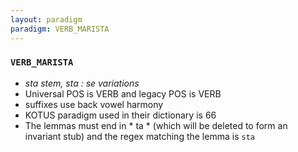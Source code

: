 ```yaml
---
layout: paradigm
paradigm: VERB_MARISTA
---
```

### ` VERB_MARISTA `

* _sta stem, sta : se variations_
* Universal POS is VERB and legacy POS is VERB
* suffixes use back vowel harmony
* KOTUS paradigm used in their dictionary is 66
* The lemmas must end in * ta * (which will be deleted to form an invariant stub) and the regex matching the lemma is ` sta `
